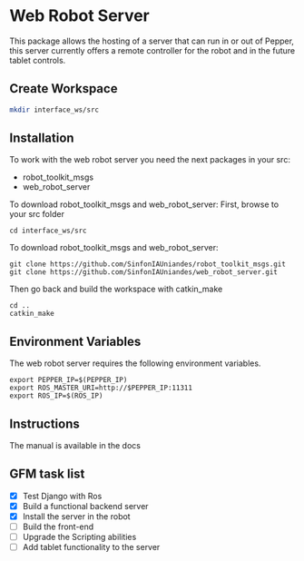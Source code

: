 
# Web Robot Server

This package allows the hosting of a server that can run in or out of Pepper, this server currently offers a remote controller for the robot and in the future tablet controls.

## Create Workspace

```bash
mkdir interface_ws/src
```
## Installation
To work with the web robot server you need the next packages in your src:

-   robot_toolkit_msgs
-  web_robot_server

To download robot_toolkit_msgs and web_robot_server:
First, browse to your src folder

    cd interface_ws/src
To download robot_toolkit_msgs and web_robot_server:

    git clone https://github.com/SinfonIAUniandes/robot_toolkit_msgs.git
    git clone https://github.com/SinfonIAUniandes/web_robot_server.git

Then go back and build the workspace with catkin_make

    cd ..
    catkin_make

## Environment Variables
The web robot server requires the following environment variables.

    export PEPPER_IP=$(PEPPER_IP)
    export ROS_MASTER_URI=http://$PEPPER_IP:11311
    export ROS_IP=$(ROS_IP)

## Instructions
The manual is available in the docs

## GFM task list

- [x] Test Django with Ros
- [x] Build a functional backend server
- [x] Install the server in the robot
- [ ] Build the front-end
- [ ] Upgrade the Scripting abilities
- [ ] Add tablet functionality to the server
